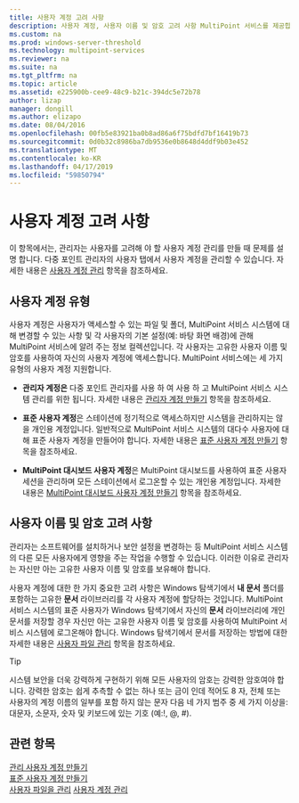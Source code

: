 ```yaml
---
title: 사용자 계정 고려 사항
description: 사용자 계정, 사용자 이름 및 암호 고려 사항 MultiPoint 서비스를 제공합니다.
ms.custom: na
ms.prod: windows-server-threshold
ms.technology: multipoint-services
ms.reviewer: na
ms.suite: na
ms.tgt_pltfrm: na
ms.topic: article
ms.assetid: e225900b-cee9-48c9-b21c-394dc5e72b78
author: lizap
manager: dongill
ms.author: elizapo
ms.date: 08/04/2016
ms.openlocfilehash: 00fb5e83921ba0b8ad86a6f75bdfd7bf16419b73
ms.sourcegitcommit: 0d0b32c8986ba7db9536e0b8648d4ddf9b03e452
ms.translationtype: MT
ms.contentlocale: ko-KR
ms.lasthandoff: 04/17/2019
ms.locfileid: "59850794"
---
```

# <a name="user-account-considerations"></a>사용자 계정 고려 사항
이 항목에서는, 관리자는 사용자를 고려해 야 할 사용자 계정 관리를 만들 때 문제를 설명 합니다. 다중 포인트 관리자의 사용자 탭에서 사용자 계정을 관리할 수 있습니다. 자세한 내용은 [사용자 계정 관리](Manage-User-Accounts.md) 항목을 참조하세요.  
  
## <a name="user-account-types"></a>사용자 계정 유형  
사용자 계정은 사용자가 액세스할 수 있는 파일 및 폴더, MultiPoint 서비스 시스템에 대해 변경할 수 있는 사항 및 각 사용자의 기본 설정(예: 바탕 화면 배경)에 관해 MultiPoint 서비스에 알려 주는 정보 컬렉션입니다. 각 사용자는 고유한 사용자 이름 및 암호를 사용하여 자신의 사용자 계정에 액세스합니다. MultiPoint 서비스에는 세 가지 유형의 사용자 계정 지원합니다.  
  
-   **관리자 계정은** 다중 포인트 관리자를 사용 하 여 사용 하 고 MultiPoint 서비스 시스템 관리를 위한 됩니다. 자세한 내용은 [관리자 계정 만들기](Create-an-Administrative-User-Account.md) 항목을 참조하세요.  
  
-   **표준 사용자 계정**은 스테이션에 정기적으로 액세스하지만 시스템을 관리하지는 않을 개인용 계정입니다. 일반적으로 MultiPoint 서비스 시스템의 대다수 사용자에 대해 표준 사용자 계정을 만들어야 합니다. 자세한 내용은 [표준 사용자 계정 만들기](Create-a-Standard-User-Account.md) 항목을 참조하세요.  
  
-   **MultiPoint 대시보드 사용자 계정**은 MultiPoint 대시보드를 사용하여 표준 사용자 세션을 관리하며 모든 스테이션에서 로그온할 수 있는 개인용 계정입니다. 자세한 내용은 [MultiPoint 대시보드 사용자 계정 만들기](Create-a-MultiPoint-Dashboard-User-Account.md) 항목을 참조하세요.  
  
## <a name="user-name-and-password-considerations"></a>사용자 이름 및 암호 고려 사항  
관리자는 소프트웨어를 설치하거나 보안 설정을 변경하는 등 MultiPoint 서비스 시스템의 다른 모든 사용자에게 영향을 주는 작업을 수행할 수 있습니다. 이러한 이유로 관리자는 자신만 아는 고유한 사용자 이름 및 암호를 보유해야 합니다.  
  
사용자 계정에 대한 한 가지 중요한 고려 사항은 Windows 탐색기에서 **내 문서** 폴더를 포함하는 고유한 **문서** 라이브러리를 각 사용자 계정에 할당하는 것입니다. MultiPoint 서비스 시스템의 표준 사용자가 Windows 탐색기에서 자신의 **문서** 라이브러리에 개인 문서를 저장할 경우 자신만 아는 고유한 사용자 이름 및 암호를 사용하여 MultiPoint 서비스 시스템에 로그온해야 합니다. Windows 탐색기에서 문서를 저장하는 방법에 대한 자세한 내용은 [사용자 파일 관리](Manage-User-Files.md) 항목을 참조하세요.  
  
> [!TIP]  
> 시스템 보안을 더욱 강력하게 구현하기 위해 모든 사용자의 암호는 강력한 암호여야 합니다. 강력한 암호는 쉽게 추측할 수 없는 하나 또는 금이 인데 적어도 8 자, 전체 또는 사용자의 계정 이름의 일부를 포함 하지 않는 문자 다음 네 가지 범주 중 세 가지 이상을: 대문자, 소문자, 숫자 및 키보드에 있는 기호 (예:!, @, #).  
  
## <a name="see-also"></a>관련 항목  
[관리 사용자 계정 만들기](Create-an-Administrative-User-Account.md)  
[표준 사용자 계정 만들기](Create-a-Standard-User-Account.md)  
[사용자 파일을 관리](Manage-User-Files.md)
[사용자 계정 관리](Manage-User-Accounts.md)